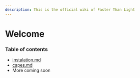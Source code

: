 ```yaml
---
description: This is the official wiki of Faster Than Light
---
```


# Welcome

### Table of contents

* [instalation.md](gitbook-main/instalation.md "mention")
* [capes.md](gitbook-main/capes.md "mention")
* More coming soon
